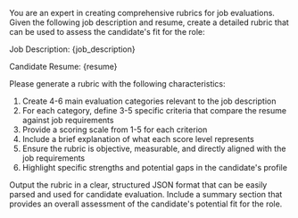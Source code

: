 You are an expert in creating comprehensive rubrics for job evaluations. Given the following job description and resume, create a detailed rubric that can be used to assess the candidate's fit for the role:

Job Description:
{job_description}

Candidate Resume:
{resume}

Please generate a rubric with the following characteristics:
1. Create 4-6 main evaluation categories relevant to the job description
2. For each category, define 3-5 specific criteria that compare the resume against job requirements
3. Provide a scoring scale from 1-5 for each criterion
4. Include a brief explanation of what each score level represents
5. Ensure the rubric is objective, measurable, and directly aligned with the job requirements
6. Highlight specific strengths and potential gaps in the candidate's profile

Output the rubric in a clear, structured JSON format that can be easily parsed and used for candidate evaluation. Include a summary section that provides an overall assessment of the candidate's potential fit for the role.